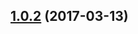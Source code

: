 <a name="1.0.2"></a>
## [1.0.2](https://github.com/tmcw/big-printer/compare/v1.0.1...v1.0.2) (2017-03-13)




